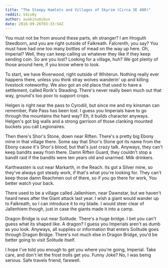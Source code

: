 ```yaml
---
title: "The Sleepy Hamlets and Villages of Skyrim (Circa 3E 400)"
reddit: 54is6y
author: avakinumibus
date: 2016-09-26T03:33:54Z
---
```


You must not be from around these parts, eh stranger? I am Hroguth Steedborn, and you are right outside of Falkreath. Falcrenth, you say? You must have had one too many bottles of mead on the way up here. Oh, Imperial? Well, they can keep calling us whatever they like if they keep sending coin. So are you lost? Looking for a village, huh? We  got plenty of those around here, if you know where to look. 

To start, we have Riverwood, right outside of Whiterun. Nothing really ever happens there, unless you think stray wolves wanderin' up and killing livestock noteworthy. We also got an old place that used to have a settlement, called Rorik's Steading. There's never really been much out that way, ground's too poor to support crops. 

Helgen is right near the pass to Cyrodiil, but since me and my kinsman can remember, Pale Pass has been lost. I guess you Imperials have to go through the mountains the hard way? Eh, it builds character anyways. Helgen's got big walls and a strong garrison of those clanking mounted buckets you call Legionaires. 

Then there's Shor's Stone, down near Riften. There's a pretty big Ebony mine in that village there. Some say that Shor's Stone got its name from the Ebony cause it's Shor's blood, but that's just crazy talk. Anyways, they can't keep bandits away from there. Damn Riften Guard, they couldn't stop a bandit raid if the bandits were ten years old and unarmed. Milk drinkers.

Karthwasten is out near Markarth, in the Reach. Its got a Silver mine, so they've always got steady work, if that's what you're looking for. They can't keep those damn Reachmen out of there, so if you go there for work, You better watch your back. 

There used to be a village called Jallenhiem, near Dawnstar, but we haven't heard news after the Giant attack last year. I wish a giant would wander up to Falkreath, so I can introduce it to my blade. I would steer clear of Jallenhiem though, just in case the giants made it into a camp. 

Dragon Bridge is out near Solitude. There's a huge bridge. I bet you can't guess what its shaped like. A dragon? I guess you Imperials aren't as dumb as you look. Anyways, all supplies or information that enters Solitude goes through Dragon Bridge. There's not much else in Dragon Bridge, you'd be better going to visit Solitude itself.

I hope I've told you enough to get you where you're going, Imperial. Take care, and don't let the frost trolls get you. Funny Joke? No, I was being serious. Safe travels friend, farewell.


